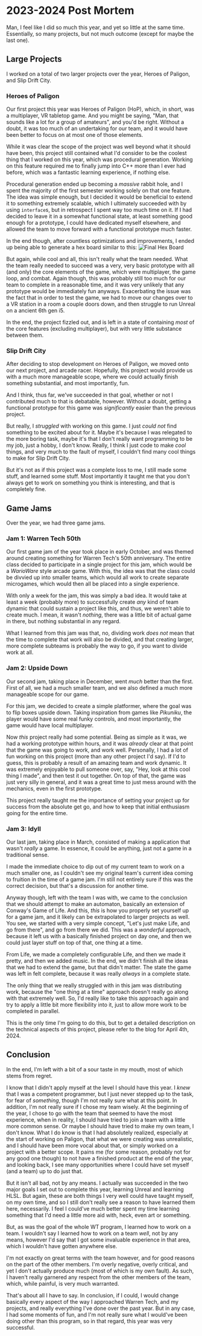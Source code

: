 # 2023-2024 Post Mortem

Man, I feel like I did so much this year, and yet so little at the same time.
Essentially, so many projects, but not much outcome (except for maybe the last one).

## Large Projects
I worked on a total of two larger projects over the year, Heroes of Paligon, and Slip Drift City.

### Heroes of Paligon
Our first project this year was Heroes of Paligon (HoP), which, in short, was a multiplayer, VR tabletop game.
And you might be saying, "Man, that sounds like a lot for a group of amateurs", and you'd be right.
Without a doubt, it was too much of an undertaking for our team, and it would have been better to focus on
at most one of those elements.

While it was clear the scope of the project was well beyond what it should have been, this project still contained
what I'd consider to be the coolest thing that I worked on this year, which was procedural generation.
Working on this feature required me to finally jump into C++ more than I ever had before, which was a fantastic
learning experience, if nothing else.

Procedural generation ended up becoming a _massive_ rabbit hole, and I spent the majority of the first
semester working solely on that one feature.
The idea was simple enough, but I decided it would be beneficial to extend it to something extremely scalable,
which I ultimately succeeded with by using `interface`s, but in retrospect I spent way too much time on it.
If I had decided to leave it in a somewhat functional state, at least something good enough for a prototype, I could
have dedicated myself elsewhere, and allowed the team to move forward with a functional prototype much faster.

In the end though, after countless optimizations and improvements, I ended up being able to generate a hex board
similar to this:
![Final Hex Board](images/new_board_gen.png)

But again, while cool and all, this isn't really what the team needed.
What the team really needed to succeed was a very, very basic prototype with all (and only) the core elements of the
game, which were multiplayer, the game loop, and combat.
Again though, this was probably still too much for our team to complete in a reasonable time, and it was very unlikely
that any prototype would be immediately fun anyways.
Exacerbating the issue was the fact that in order to test the game, we had to move our changes over to a VR station in
a room a couple doors down, and then struggle to run Unreal on a ancient 6th gen i5.

In the end, the project fizzled out, and is left in a state of containing _most_ of the core features (excluding
multiplayer), but with very little substance between them.

### Slip Drift City
After deciding to stop development on Heroes of Paligon, we moved onto our next project, and arcade racer.
Hopefully, this project would provide us with a much more manageable scope, where we could actually finish something
substantial, and most importantly, fun.

And I think, thus far, we've succeeded in that goal, whether or not I contributed much to that is debatable, however.
Without a doubt, getting a functional prototype for this game was _significantly_ easier than the previous project.

But really, I _struggled_ with working on this game.
I just _could not_ find something to be excited about for it.
Maybe it's because I was relegated to the more boring task, maybe it's that I don't really want programming to be my
job, just a hobby, I don't know.
Really, I think I just code to make _cool_ things, and very much to the fault of myself, I couldn't find many cool
things to make for Slip Drift City.

But it's not as if this project was a complete loss to me, I still made some stuff, and learned some stuff.
Most importantly it taught me that you don't always get to work on something you think is interesting, and that is
completely fine.

## Game Jams
Over the year, we had three game jams.

### Jam 1: Warren Tech 50th
Our first game jam of the year took place in early October, and was themed around creating something for Warren Tech's
50th anniversary.
The entire class decided to participate in a single project for this jam, which would be a _WarioWare_ style arcade game.
With this, the idea was that the class could be divvied up into smaller teams, which would all work to create separate
microgames, which would then all be placed into a single experience.

With only a week for the jam, this was simply a bad idea.
It would take at least a week (probably more) to successfully create _any_ kind of team dynamic that could sustain a
project like this, and thus, we weren't able to create much.
I mean, it wasn't _nothing_, there was a little bit of actual game in there, but nothing substantial in any regard.

What I learned from this jam was that, no, dividing work _does not_ mean that the time to complete that work will also
be divided, and that creating larger, more complete subteams is probably the way to go, if you want to divide work at all.

### Jam 2: Upside Down
Our second jam, taking place in December, went _much_ better than the first.
First of all, we had a much smaller team, and we also defined a much more manageable scope for our game.

For this jam, we decided to create a simple platformer, where the goal was to flip boxes upside down.
Taking inspiration from games like _Pikuniku_, the player would have some real funky controls, and most importantly,
the game would have local multiplayer.

Now _this_ project really had some potential.
Being as simple as it was, we had a working prototype within hours, and it was _already_ clear at that point that
the game was going to work, and work well.
Personally, I had a lot of fun working on this project (more than any other project I'd say).
If I'd to guess, this is probably a result of an amazing team and work dynamic.
It was extremely enjoyable to pull someone over, say, "Hey, look at this cool thing I made", and then test it out together.
On top of that, the game was just very silly in general, and it was a great time to just mess around with the mechanics,
even in the first prototype.

This project really taught me the importance of setting your project up for success from the absolute get go, and
how to keep that initial enthusiasm going for the entire time.

### Jam 3: Idyll
Our last jam, taking place in March, consisted of making a application that wasn't _really_ a game.
In essence, it could be anything, just not a game in a traditional sense.

I made the immediate choice to dip out of my current team to work on a much smaller one, as I couldn't see my original
team's current idea coming to fruition in the time of a game jam.
I'm still not entirely sure if this was the correct decision, but that's a discussion for another time.

Anyway though, left with the team I was with, we came to the conclusion that we should attempt to make an automaton,
basically an extension of Conway's Game of Life.
And this, _this_ is how you properly set yourself up for a game jam, and it likely can be extrapolated to larger 
projects as well.
You see, we started with a very simple concept, "Let's just make Life, and go from there", and go from there we did.
This was a _wonderful_ approach, because it left us with a basically finished project on day one, and then we could
just layer stuff on top of that, one thing at a time.

From Life, we made a completely configurable Life, and then we made it pretty, and then we added music.
In the end, we didn't finish all the ideas that we had to extend the game, but that didn't matter.
The state the game was left in felt complete, because it was really _always_ in a complete state.

The only thing that we really struggled with in this jam was distributing work, because the "one thing at a time"
approach doesn't really go along with that extremely well.
So, I'd really like to take this approach again and try to apply a little bit more flexibility into it, just to allow
more work to be completed in parallel.

This is the only time I'm going to do this, but to get a detailed description on the technical aspects of this project,
please refer to the blog for April 4th, 2024.

## Conclusion
In the end, I'm left with a bit of a sour taste in my mouth, most of which stems from regret.

I know that I didn't apply myself at the level I should have this year.
I _knew_ that I was a competent programmer, but I just never stepped up to the task, for fear of _something_, though I'm not
really sure what at this point. 
In addition, I'm not really sure if I chose my team wisely.
At the beginning of the year, I chose to go with the team that seemed to have the most experience, when in reality,
I should have tried to join a team with a little more common sense.
Or maybe I should have tried to make my own team, I don't know.
What I do know is that I had absolutely realized, especially at the start of working on Paligon, that what we were
creating was unrealistic, and I should have been more vocal about that, or simply worked on a project with a better
scope.
It pains me (for some reason, probably not for any good one though) to not have a finished product at the end of the
year, and looking back, I see many opportunities where I could have set myself (and a team) up to do just that.

But it isn't all bad, not by any means.
I actually was succeeded in the two major goals I set out to complete this year, learning Unreal and learning HLSL.
But again, these are both things I very well could have taught myself, on my own time, and so I still don't really
see a reason to have learned them here, necessarily.
I feel I could've much better spent my time learning something that I'd need a little more aid with, heck, even art
or something.

But, as was the goal of the whole WT program, I learned how to work on a team.
I wouldn't say I learned how to work on a team _well_, not by any means, however I'd say that I got some invaluable
experience in that area, which I wouldn't have gotten anywhere else.

I'm not exactly on great terms with the team however, and for good reasons on the part of the other members.
I'm overly negative, overly critical, and yet I don't actually produce much (most of which is my own fault).
As such, I haven't really garnered any respect from the other members of the team, which, while painful, is very much
warranted.

That's about all I have to say.
In conclusion, if I could, I would change basically every aspect of the way I approached Warren Tech, and my projects,
and really everything I've done over the past year.
But in any case, I had some moments of fun, and I'm not really sure what I would've been doing other than this program,
so in that regard, this year was very successful.